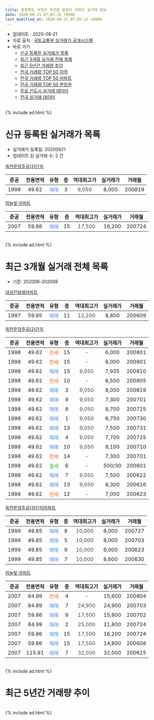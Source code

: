```yaml
---
title: 충청북도 옥천군 옥천읍 문정리 아파트 실거래 정보
date: 2020-08-21 07:05:15 +0900
last_modified_at: 2020-08-21 07:05:15 +0900
---
```


* 업데이트 : 2020-08-21
* 자료 출처 : [국토교통부 실거래가 공개시스템](http://rt.molit.go.kr)
* 바로 가기
    * [신규 등록된 실거래가 목록](#신규-등록된-실거래가-목록)
    * [최근 3개월 실거래 전체 목록](#최근-3개월-실거래-전체-목록)
    * [최근 5년간 거래량 추이](#최근-5년간-거래량-추이)
    * [전국 거래량 TOP 50 지역](https://inasie.github.io/apt-trade-info/최근-3개월-전국에서-가장-거래가-많이-발생한-지역)
    * [전국 거래량 TOP 50 아파트](https://inasie.github.io/apt-trade-info/최근-3개월-전국에서-가장-거래가-많이-발생한-아파트)
    * [전국 거래량 TOP 50 분양권](https://inasie.github.io/apt-trade-info/최근-3개월-전국에서-가장-거래가-많이-발생한-분양권)
    * [주요 신도시 실거래 데이터](https://inasie.github.io/apt-trade-info/주요-신도시)
    * [전국 실거래 데이터](https://inasie.github.io/apt-trade-info/전국)
<br>
{% include ad.html %}
<br>

# 신규 등록된 실거래가 목록
* 실거래가 등록일: 20200821
* 업데이트 된 실거래 수: 2 건


[옥천문정주공(2)단지](https://search.naver.com/search.naver?query=%EC%B6%A9%EC%B2%AD%EB%B6%81%EB%8F%84+%EC%98%A5%EC%B2%9C%EA%B5%B0+%EC%98%A5%EC%B2%9C%EC%9D%8D+%EB%AC%B8%EC%A0%95%EB%A6%AC+%EC%98%A5%EC%B2%9C%EB%AC%B8%EC%A0%95%EC%A3%BC%EA%B3%B5%282%29%EB%8B%A8%EC%A7%80)

|준공|전용면적|유형|층|역대최고가|실거래가|거래월|
|:---:|:---:|:---:|:---:|:---:|:---:|:---:|
|1998|49.62|<span style="color:#4285f3">매매</span>|3|<span style="color:#444444">9,050</span>|8,000|200819|

[하늘빛 아파트](https://search.naver.com/search.naver?query=%EC%B6%A9%EC%B2%AD%EB%B6%81%EB%8F%84+%EC%98%A5%EC%B2%9C%EA%B5%B0+%EC%98%A5%EC%B2%9C%EC%9D%8D+%EB%AC%B8%EC%A0%95%EB%A6%AC+%ED%95%98%EB%8A%98%EB%B9%9B+%EC%95%84%ED%8C%8C%ED%8A%B8)

|준공|전용면적|유형|층|역대최고가|실거래가|거래월|
|:---:|:---:|:---:|:---:|:---:|:---:|:---:|
|2007|59.86|<span style="color:#4285f3">매매</span>|15|<span style="color:#444444">17,500</span>|16,200|200724|


<br>
{% include ad.html %}
<br>

# 최근 3개월 실거래 전체 목록
* 기준: 202006-202008


[대성진달래아파트](https://search.naver.com/search.naver?query=%EC%B6%A9%EC%B2%AD%EB%B6%81%EB%8F%84+%EC%98%A5%EC%B2%9C%EA%B5%B0+%EC%98%A5%EC%B2%9C%EC%9D%8D+%EB%AC%B8%EC%A0%95%EB%A6%AC+%EB%8C%80%EC%84%B1%EC%A7%84%EB%8B%AC%EB%9E%98%EC%95%84%ED%8C%8C%ED%8A%B8)

|준공|전용면적|유형|층|역대최고가|실거래가|거래월|
|:---:|:---:|:---:|:---:|:---:|:---:|:---:|
|1997|59.95|<span style="color:#4285f3">매매</span>|11|<span style="color:#444444">12,200</span>|8,800|200609|

[옥천문정주공(2)단지](https://search.naver.com/search.naver?query=%EC%B6%A9%EC%B2%AD%EB%B6%81%EB%8F%84+%EC%98%A5%EC%B2%9C%EA%B5%B0+%EC%98%A5%EC%B2%9C%EC%9D%8D+%EB%AC%B8%EC%A0%95%EB%A6%AC+%EC%98%A5%EC%B2%9C%EB%AC%B8%EC%A0%95%EC%A3%BC%EA%B3%B5%282%29%EB%8B%A8%EC%A7%80)

|준공|전용면적|유형|층|역대최고가|실거래가|거래월|
|:---:|:---:|:---:|:---:|:---:|:---:|:---:|
|1998|49.62|<span style="color:#ff5a00">전세</span>|15|<span style="color:#444444">-</span>|6,000|200801|
|1998|49.62|<span style="color:#ff5a00">전세</span>|15|<span style="color:#444444">-</span>|6,000|200801|
|1998|49.62|<span style="color:#4285f3">매매</span>|15|<span style="color:#444444">9,050</span>|7,935|200810|
|1998|49.62|<span style="color:#ff5a00">전세</span>|10|<span style="color:#444444">-</span>|6,500|200805|
|1998|49.62|<span style="color:#4285f3">매매</span>|3|<span style="color:#444444">9,050</span>|8,000|200819|
|1998|49.62|<span style="color:#4285f3">매매</span>|9|<span style="color:#444444">9,050</span>|7,300|200701|
|1998|49.62|<span style="color:#4285f3">매매</span>|8|<span style="color:#444444">9,050</span>|8,700|200725|
|1998|49.62|<span style="color:#4285f3">매매</span>|1|<span style="color:#444444">9,050</span>|6,750|200730|
|1998|49.62|<span style="color:#4285f3">매매</span>|13|<span style="color:#444444">9,050</span>|7,500|200731|
|1998|49.62|<span style="color:#4285f3">매매</span>|4|<span style="color:#444444">9,050</span>|7,700|200725|
|1998|49.62|<span style="color:#4285f3">매매</span>|10|<span style="color:#444444">9,050</span>|8,100|200710|
|1998|49.62|<span style="color:#ff5a00">전세</span>|14|<span style="color:#444444">-</span>|7,300|200701|
|1998|49.62|<span style="color:#34a853">월세</span>|6|<span style="color:#444444">-</span>|500/30|200601|
|1998|49.62|<span style="color:#4285f3">매매</span>|7|<span style="color:#444444">9,050</span>|7,500|200622|
|1998|49.62|<span style="color:#4285f3">매매</span>|13|<span style="color:#444444">9,050</span>|8,300|200616|
|1998|49.62|<span style="color:#ff5a00">전세</span>|12|<span style="color:#444444">-</span>|7,000|200623|

[옥천문정주공(3)단지아파트](https://search.naver.com/search.naver?query=%EC%B6%A9%EC%B2%AD%EB%B6%81%EB%8F%84+%EC%98%A5%EC%B2%9C%EA%B5%B0+%EC%98%A5%EC%B2%9C%EC%9D%8D+%EB%AC%B8%EC%A0%95%EB%A6%AC+%EC%98%A5%EC%B2%9C%EB%AC%B8%EC%A0%95%EC%A3%BC%EA%B3%B5%283%29%EB%8B%A8%EC%A7%80%EC%95%84%ED%8C%8C%ED%8A%B8)

|준공|전용면적|유형|층|역대최고가|실거래가|거래월|
|:---:|:---:|:---:|:---:|:---:|:---:|:---:|
|1999|49.85|<span style="color:#4285f3">매매</span>|8|<span style="color:#444444">10,000</span>|8,000|200727|
|1999|49.85|<span style="color:#4285f3">매매</span>|5|<span style="color:#444444">10,000</span>|8,000|200703|
|1999|49.85|<span style="color:#4285f3">매매</span>|9|<span style="color:#444444">10,000</span>|9,000|200623|
|1999|49.85|<span style="color:#4285f3">매매</span>|7|<span style="color:#444444">10,000</span>|8,600|200630|

[하늘빛 아파트](https://search.naver.com/search.naver?query=%EC%B6%A9%EC%B2%AD%EB%B6%81%EB%8F%84+%EC%98%A5%EC%B2%9C%EA%B5%B0+%EC%98%A5%EC%B2%9C%EC%9D%8D+%EB%AC%B8%EC%A0%95%EB%A6%AC+%ED%95%98%EB%8A%98%EB%B9%9B+%EC%95%84%ED%8C%8C%ED%8A%B8)

|준공|전용면적|유형|층|역대최고가|실거래가|거래월|
|:---:|:---:|:---:|:---:|:---:|:---:|:---:|
|2007|84.99|<span style="color:#ff5a00">전세</span>|4|<span style="color:#444444">-</span>|15,600|200804|
|2007|84.89|<span style="color:#4285f3">매매</span>|7|<span style="color:#444444">24,900</span>|24,900|200703|
|2007|59.86|<span style="color:#4285f3">매매</span>|9|<span style="color:#444444">17,500</span>|15,800|200702|
|2007|84.99|<span style="color:#4285f3">매매</span>|2|<span style="color:#444444">25,000</span>|21,800|200724|
|2007|59.86|<span style="color:#4285f3">매매</span>|15|<span style="color:#444444">17,500</span>|16,200|200724|
|2007|59.86|<span style="color:#4285f3">매매</span>|15|<span style="color:#444444">17,500</span>|14,800|200608|
|2007|115.91|<span style="color:#4285f3">매매</span>|7|<span style="color:#444444">32,000</span>|32,000|200615|


<br>
{% include ad.html %}
<br>

# 최근 5년간 거래량 추이


<div style="width:100%;">
    <canvas id="deal_progress" height="200"></canvas>
</div>

<script>
new Chart(document.getElementById("deal_progress"), {
    type: 'line',
    data: {
        labels: ['201508','201509','201510','201511','201512','201601','201602','201603','201604','201605','201606','201607','201608','201609','201610','201611','201612','201701','201702','201703','201704','201705','201706','201707','201708','201709','201710','201711','201712','201801','201802','201803','201804','201805','201806','201807','201808','201809','201810','201811','201812','201901','201902','201903','201904','201905','201906','201907','201908','201909','201910','201911','201912','202001','202002','202003','202004','202005','202006','202007','202008'],
        datasets: [{
            label: '매매',
            pointRadius: 1,
            data: [10, 5, 3, 6, 6, 4, 5, 15, 12, 6, 4, 3, 5, 5, 8, 2, 3, 5, 7, 12, 6, 7, 4, 4, 10, 12, 9, 9, 6, 9, 5, 11, 7, 6, 2, 6, 5, 5, 2, 5, 2, 5, 5, 10, 7, 3, 3, 4, 1, 6, 5, 3, 7, 5, 10, 7, 5, 5, 7, 12, 2],
            borderColor: "rgba(255, 201, 14, 1)",
            backgroundColor: "rgba(255, 201, 14, 0.5)",
            fill: false,
            lineTension: 0
        },{
            label: '전월세',
            pointRadius: 1,
            data: [11, 5, 3, 4, 9, 2, 5, 6, 4, 7, 3, 2, 6, 2, 7, 6, 6, 4, 6, 3, 0, 2, 4, 2, 3, 3, 5, 6, 5, 7, 7, 6, 4, 4, 5, 2, 4, 7, 3, 6, 2, 9, 0, 3, 2, 2, 6, 4, 2, 4, 8, 3, 6, 7, 12, 6, 2, 6, 2, 1, 4],
            borderColor: "rgba(0, 141, 185, 1)",
            backgroundColor: "rgba(0, 141, 185, 0.5)",
            fill: false,
            lineTension: 0
        }
        ]
    },
    options: {
        responsive: true,
        title: {
            display: false
        },
        tooltips: {
            mode: 'index',
            intersect: false
        },
        hover: {
            mode: 'nearest',
            intersect: true
        },
        scales: {
            xAxes: [{
                display: true,
                scaleLabel: {
                    display: true,
                    labelString: '년/월'
                }
            }],
            yAxes: [{
                display: true,
                ticks: {
                    suggestedMin: 0,
                },
                scaleLabel: {
                    display: true,
                    labelString: '실거래 수'
                }
            }]
        }
    }
});

</script>


<br>
{% include ad.html %}
<br>

